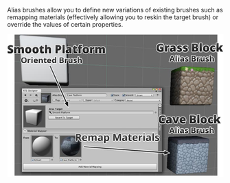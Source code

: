 Alias brushes allow you to define new variations of existing brushes such as remapping
materials (effectively allowing you to reskin the target brush) or override the values of
certain properties.

![Illustration of alias brushes which remap material of master brush.](../img/brush/alias-brush-example.jpg)

